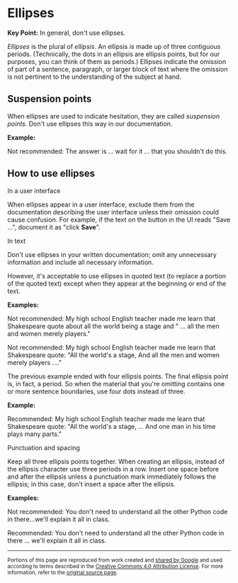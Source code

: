 # Ellipses

**Key Point:** In general, don't use ellipses.

_Ellipses_ is the plural of _ellipsis_. An ellipsis is made up of three
contiguous periods. (Technically, the dots in an ellipsis are ellipsis points,
but for our purposes, you can think of them as periods.) Ellipses indicate the
omission of part of a sentence, paragraph, or larger block of text where the
omission is not pertinent to the understanding of the subject at hand.

## Suspension points

When ellipses are used to indicate hesitation, they are called _suspension
points_. Don't use ellipses this way in our documentation.

**Example:**

Not recommended: The answer is ... wait for it ... that you shouldn't do this.

## How to use ellipses

In a user interface

When ellipses appear in a user interface, exclude them from the documentation
describing the user interface unless their omission could cause confusion. For
example, if the text on the button in the UI reads "Save ...", document it as
"click **Save**".

In text

Don't use ellipses in your written documentation; omit any unnecessary
information and include all necessary information.

However, it's acceptable to use ellipses in quoted text (to replace a portion of
the quoted text) except when they appear at the beginning or end of the text.

**Examples:**

Not recommended: My high school English teacher made me learn that Shakespeare
quote about all the world being a stage and " ... all the men and women merely
players."

Not recommended: My high school English teacher made me learn that Shakespeare
quote: "All the world's a stage, And all the men and women merely players ...."

The previous example ended with four ellipsis points. The final ellipsis point
is, in fact, a period. So when the material that you're omitting contains one or
more sentence boundaries, use four dots instead of three.

**Example:**

Recommended: My high school English teacher made me learn that Shakespeare
quote: "All the world's a stage, ... And one man in his time plays many parts."

Punctuation and spacing

Keep all three ellipsis points together. When creating an ellipsis, instead of
the ellipsis character use three periods in a row. Insert one space before and
after the ellipsis unless a punctuation mark immediately follows the ellipsis;
in this case, don't insert a space after the ellipsis.

**Examples:**

Not recommended: You don't need to understand all the other Python code in
there...we'll explain it all in class.

Recommended: You don't need to understand all the other Python code in there ...
we'll explain it all in class.

---

<small>Portions of this page are reproduced from work created and
[shared by Google](https://developers.google.com/readme/policies/) and used
according to terms described in the
[Creative Commons 4.0 Attribution License](https://creativecommons.org/licenses/by/4.0/).
For more information, refer to the
[original source page](https://developers.google.com/style/ellipses).</small>
